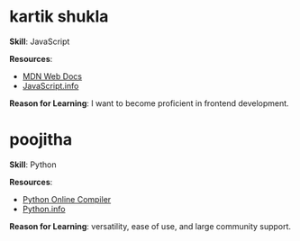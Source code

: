 # kartik shukla

**Skill**: JavaScript

**Resources**:
- [MDN Web Docs](https://developer.mozilla.org/en-US/docs/Web/JavaScript)
- [JavaScript.info](https://javascript.info/)

**Reason for Learning**: I want to become proficient in frontend development.

# poojitha

**Skill**: Python 

**Resources**:
- [Python Online Compiler](https://www.programiz.com/python-programming/online-compiler/)
- [Python.info](https://www.onlinegdb.com/online_python_compiler)

**Reason for Learning**: versatility, ease of use, and large community support.
